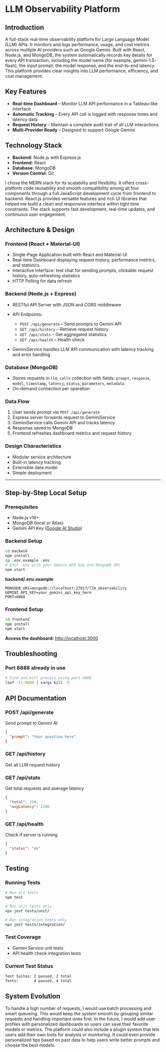 # LLM Observability Platform

## Introduction

A full-stack real-time observability platform for Large Language Model (LLM) APIs. It monitors and logs performance, usage, and cost metrics across multiple AI providers such as Google Gemini. Built with React, Node.js, and MongoDB, the system automatically records key details for every API transaction, including the model name (for example, gemini-1.5-flash), the input prompt, the model response, and the end-to-end latency. This platform provides clear insights into LLM performance, efficiency, and cost management.

## Key Features

* **Real-time Dashboard** – Monitor LLM API performance in a Tableau-like interface
* **Automatic Tracking** – Every API call is logged with response times and latency data
* **Request History** – Maintain a complete audit trail of all LLM interactions
* **Multi-Provider Ready** – Designed to support Google Gemini

## Technology Stack

* **Backend:** Node.js with Express.js
* **Frontend:** React
* **Database:** MongoDB
* **Version Control:** Git

I chose the MERN stack for its scalability and flexibility. It offers cross-platform code reusability and smooth compatibility among all four components through a full JavaScript development cycle from frontend to backend. React.js provides versatile features and rich UI libraries that helped me build a clean and responsive interface within tight time constraints. The stack supports fast development, real-time updates, and continuous user engagement.

## Architecture & Design

### Frontend (React + Material-UI)

* Single-Page Application built with React and Material-UI
* Real-time Dashboard displaying request history, performance metrics, and statistics
* Interactive Interface: test chat for sending prompts, clickable request history, auto-refreshing statistics
* HTTP Polling for data refresh

### Backend (Node.js + Express)

* RESTful API Server with JSON and CORS middleware
* API Endpoints:

  * `POST /api/generate` – Send prompts to Gemini API
  * `GET /api/history` – Retrieve request history
  * `GET /api/stats` – Get aggregated statistics
  * `GET /api/health` – Health check
* GeminiService handles LLM API communication with latency tracking and error handling

### Database (MongoDB)

* Stores requests in `llm_calls` collection with fields: `prompt`, `response`, `model`, `timestamp`, `latency`, `status`, `parameters`, `metadata`
* On-demand connection per operation

### Data Flow

1. User sends prompt via `POST /api/generate`
2. Express server forwards request to GeminiService
3. GeminiService calls Gemini API and tracks latency
4. Response saved to MongoDB
5. Frontend refreshes dashboard metrics and request history

### Design Characteristics

* Modular service architecture
* Built-in latency tracking
* Extensible data model
* Simple deployment

---

## Step-by-Step Local Setup

### Prerequisites

* Node.js v16+
* MongoDB (local or Atlas)
* Gemini API Key ([Google AI Studio](https://aistudio.google.com/))

### Backend Setup

```bash
cd backend
npm install
cp .env.example .env
# Edit .env with your Gemini API key and MongoDB URI
npm start
```

**backend/.env.example**

```env
MONGODB_URI=mongodb://localhost:27017/llm_observability
GEMINI_API_KEY=your_gemini_api_key_here
PORT=8888
```

### Frontend Setup

```bash
cd frontend
npm install
npm start
```

**Access the dashboard:** [http://localhost:3000](http://localhost:3000)

## Troubleshooting

### Port 8888 already in use
```bash
# Find and kill process using port 8888
lsof -ti:8888 | xargs kill -9
```


## API Documentation

### POST /api/generate

Send prompt to Gemini AI

```json
{
  "prompt": "Your question here"
}
```

### GET /api/history

Get all LLM request history

### GET /api/stats

Get total requests and average latency

```json
{
  "total": 150,
  "avgLatency": 1200
}
```

### GET /api/health

Check if server is running

```json
{
  "status": "ok"
}
```

## Testing

### Running Tests
```bash
# Run all tests
npm test

# Run unit tests only
npx jest tests/unit/

# Run integration tests only  
npx jest tests/integration/
```

### Test Coverage
- Gemini Service unit tests
- API health check integration tests

### Current Test Status
```bash
Test Suites: 2 passed, 2 total
Tests:       4 passed, 4 total
```

## System Evolution

To handle a high number of requests, I would use batch processing and smart queueing. This would keep the system smooth by grouping similar requests and handling important ones first.
In the future, I would add user profiles with personalized dashboards so users can save their favorite models or metrics. The platform could also include a plugin system that lets users add their own tools for analysis or monitoring. It could even provide personalized tips based on past data to help users write better prompts and choose the best models.
